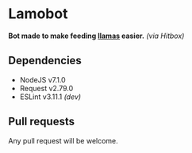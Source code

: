 # Lamobot
__Bot made to make feeding [llamas](https://lamy.cos.ovh) easier.__ *(via Hitbox)*

## Dependencies
* NodeJS v7.1.0
* Request v2.79.0
* ESLint v3.11.1 *(dev)*

## Pull requests
Any pull request will be welcome.